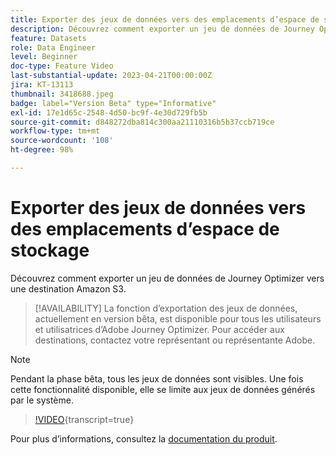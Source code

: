 ```yaml
---
title: Exporter des jeux de données vers des emplacements d’espace de stockage (bêta)
description: Découvrez comment exporter un jeu de données de Journey Optimizer vers une destination Amazon S3.
feature: Datasets
role: Data Engineer
level: Beginner
doc-type: Feature Video
last-substantial-update: 2023-04-21T00:00:00Z
jira: KT-13113
thumbnail: 3418688.jpeg
badge: label="Version Beta" type="Informative"
exl-id: 17e1d65c-2548-4d50-bc9f-4e30d729fb5b
source-git-commit: d848272dba814c300aa21110316b5b37ccb719ce
workflow-type: tm+mt
source-wordcount: '108'
ht-degree: 98%

---
```


# Exporter des jeux de données vers des emplacements d’espace de stockage

Découvrez comment exporter un jeu de données de Journey Optimizer vers une destination Amazon S3.

>[!AVAILABILITY]
>La fonction d’exportation des jeux de données, actuellement en version bêta, est disponible pour tous les utilisateurs et utilisatrices d’Adobe Journey Optimizer. Pour accéder aux destinations, contactez votre représentant ou représentante Adobe.

>[!NOTE]
>Pendant la phase bêta, tous les jeux de données sont visibles. Une fois cette fonctionnalité disponible, elle se limite aux jeux de données générés par le système.

>[!VIDEO](https://video.tv.adobe.com/v/3418688/?quality=12&learn=on){transcript=true}

Pour plus d’informations, consultez la [documentation du produit](https://experienceleague.adobe.com/docs/journey-optimizer/using/data-management/datasets/export-datasets.html?lang=fr).
